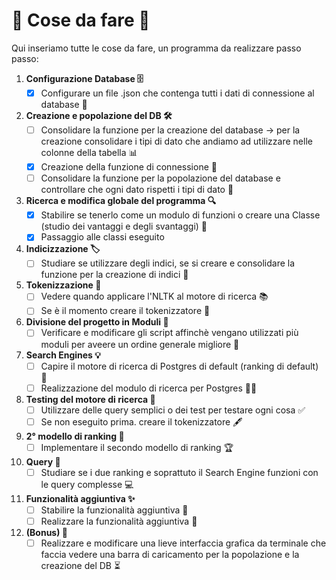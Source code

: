 # 🚀 Cose da fare 🚀

Qui inseriamo tutte le cose da fare, un programma da realizzare passo passo:
1. **Configurazione Database 🗄️**
    - [X] Configurare un file .json che contenga tutti i dati di connessione al database 🔐
2. **Creazione e popolazione del DB 🛠️**
    - [ ] Consolidare la funzione per la creazione del database → per la creazione consolidare i tipi di dato che andiamo ad utilizzare nelle colonne della tabella 📊
    - [X] Creazione della funzione di connessione 🔗
    - [ ] Consolidare la funzione per la popolazione del database e controllare che ogni dato rispetti i tipi di dato 🧐
3. **Ricerca e modifica globale del programma 🔍**
    - [X] Stabilire se tenerlo come un modulo di funzioni o creare una Classe (studio dei vantaggi e degli svantaggi) 🧩
    - [X] Passaggio alle classi eseguito
4. **Indicizzazione 🏷️**
    - [ ] Studiare se utilizzare degli indici, se si creare e consolidare la funzione per la creazione di indici 📑
5. **Tokenizzazione 🧠**
    - [ ] Vedere quando applicare l'NLTK al motore di ricerca 📚
    - [ ] Se è il momento creare il tokenizzatore 📝
6. **Divisione del progetto in Moduli 📂**
    - [ ] Verificare e modificare gli script affinchè vengano utilizzati più moduli per aveere un ordine generale migliore 🔄
7. **Search Engines 💡**
    - [ ] Capire il motore di ricerca di Postgres di default (ranking di default) 🤖
    - [ ] Realizzazione del modulo di ricerca per Postgres 🧑‍💻
8. **Testing del motore di ricerca 🧪**
    - [ ] Utilizzare delle query semplici o dei test per testare ogni cosa ✅
    - [ ] Se non eseguito prima. creare il tokenizzatore 🖋️
9. **2° modello di ranking 🏅**
    - [ ] Implementare il secondo modello di ranking 🏆
10. **Query 💬**
    - [ ] Studiare se i due ranking e soprattuto il Search Engine funzioni con le query complesse 💻
11. **Funzionalità aggiuntiva ✨**
    - [ ] Stabilire la funzionalità aggiuntiva 🎯
    - [ ] Realizzare la funzionalità aggiuntiva 🏁
12. **(Bonus) 🎁**
    - [ ] Realizzare e modificare una lieve interfaccia grafica da terminale che faccia vedere una barra di caricamento per la popolazione e la creazione del DB ⏳
